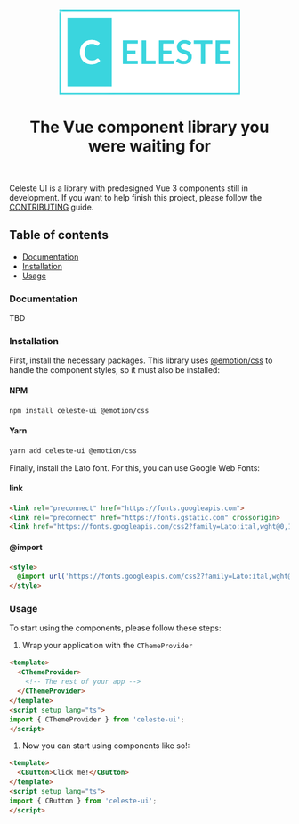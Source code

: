 <p align="center"><img src="https://raw.githubusercontent.com/meretamal/celeste-ui/main/assets/logo.png" /></p>

<h1 align="center">The Vue component library you were waiting for</h1>
<br />

<p>
Celeste UI is a library with predesigned Vue 3 components still in development. If you want to help finish this project, please follow the <a href="https://github.com/meretamal/celeste-ui/blob/main/CONTRIBUTING.md">CONTRIBUTING</a> guide.
</p>

<h2>Table of contents</h2>
<ul>
  <li><a href="#Documentation">Documentation</a></li>
  <li><a href="#Installation">Installation</a></li>
  <li><a href="#Usage">Usage</a></li>
</ul>

<h3 id="Documentation">Documentation</h3>
<p>TBD</p>

<h3 id="Installation">Installation</h3>
<p>
First, install the necessary packages. This library uses <a href="https://emotion.sh/docs/@emotion/css">@emotion/css</a> to handle the component styles, so it must also be installed:
</p>

<h4>NPM</h4>

```bash
npm install celeste-ui @emotion/css
```

<h4>Yarn</h4>

```bash
yarn add celeste-ui @emotion/css
```

Finally, install the Lato font. For this, you can use Google Web Fonts:

<h4>link</h4>

```html
<link rel="preconnect" href="https://fonts.googleapis.com">
<link rel="preconnect" href="https://fonts.gstatic.com" crossorigin>
<link href="https://fonts.googleapis.com/css2?family=Lato:ital,wght@0,100;0,300;0,400;0,700;0,900;1,100;1,300;1,400;1,700;1,900&display=swap" rel="stylesheet">
```

<h4>@import</h4>

```html
<style>
  @import url('https://fonts.googleapis.com/css2?family=Lato:ital,wght@0,100;0,300;0,400;0,700;0,900;1,100;1,300;1,400;1,700;1,900&display=swap');
</style>
```

<h3 id="Usage">Usage</h3>

<p>To start using the components, please follow these steps:</p>

1. Wrap your application with the `CThemeProvider`
```html
<template>
  <CThemeProvider>
    <!-- The rest of your app -->
  </CThemeProvider>
</template>
<script setup lang="ts">
import { CThemeProvider } from 'celeste-ui';
</script>
```

1. Now you can start using components like so!:
```html
<template>
  <CButton>Click me!</CButton>
</template>
<script setup lang="ts">
import { CButton } from 'celeste-ui';
</script>
```
